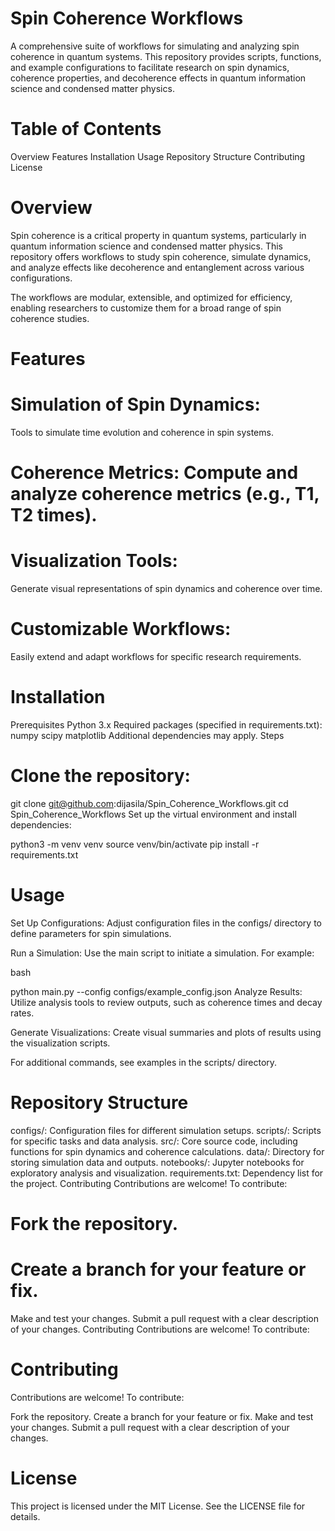 # Spin Coherence Workflows

A comprehensive suite of workflows for simulating and analyzing spin coherence in quantum systems. This repository provides scripts, functions, and example configurations to facilitate research on spin dynamics, coherence properties, and decoherence effects in quantum information science and condensed matter physics.

# Table of Contents
Overview
Features
Installation
Usage
Repository Structure
Contributing
License
# Overview
Spin coherence is a critical property in quantum systems, particularly in quantum information science and condensed matter physics. This repository offers workflows to study spin coherence, simulate dynamics, and analyze effects like decoherence and entanglement across various configurations.

The workflows are modular, extensible, and optimized for efficiency, enabling researchers to customize them for a broad range of spin coherence studies.

# Features

# Simulation of Spin Dynamics: 
Tools to simulate time evolution and coherence in spin systems.
# Coherence Metrics: Compute and analyze coherence metrics (e.g., T1, T2 times).
# Visualization Tools: 
Generate visual representations of spin dynamics and coherence over time.
# Customizable Workflows: 
Easily extend and adapt workflows for specific research requirements.

# Installation
Prerequisites
Python 3.x
Required packages (specified in requirements.txt):
numpy
scipy
matplotlib
Additional dependencies may apply.
Steps

# Clone the repository:

git clone git@github.com:dijasila/Spin_Coherence_Workflows.git
cd Spin_Coherence_Workflows
Set up the virtual environment and install dependencies:


python3 -m venv venv
source venv/bin/activate
pip install -r requirements.txt

# Usage
Set Up Configurations: Adjust configuration files in the configs/ directory to define parameters for spin simulations.

Run a Simulation: Use the main script to initiate a simulation. For example:

bash

python main.py --config configs/example_config.json
Analyze Results: Utilize analysis tools to review outputs, such as coherence times and decay rates.

Generate Visualizations: Create visual summaries and plots of results using the visualization scripts.

For additional commands, see examples in the scripts/ directory.

# Repository Structure

configs/: Configuration files for different simulation setups.
scripts/: Scripts for specific tasks and data analysis.
src/: Core source code, including functions for spin dynamics and coherence calculations.
data/: Directory for storing simulation data and outputs.
notebooks/: Jupyter notebooks for exploratory analysis and visualization.
requirements.txt: Dependency list for the project.
Contributing
Contributions are welcome! To contribute:

# Fork the repository.

# Create a branch for your feature or fix.
Make and test your changes.
Submit a pull request with a clear description of your changes.
Contributing
Contributions are welcome! To contribute:

# Contributing
Contributions are welcome! To contribute:

Fork the repository.
Create a branch for your feature or fix.
Make and test your changes.
Submit a pull request with a clear description of your changes.

# License
This project is licensed under the MIT License. See the LICENSE file for details.

